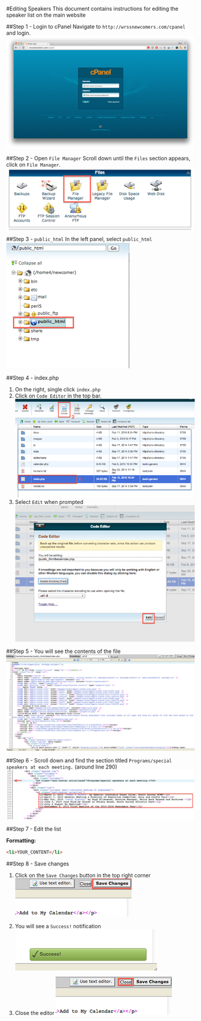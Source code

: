 #Editing Speakers
This document contains instructions for editing the speaker list on the main website

##Step 1 - Login to cPanel
Navigate to `http://wrssnewcomers.com/cpanel` and login.
![login](Speaker_1.png)

##Step 2 - Open `File Manager`
Scroll down until the `Files` section appears, click on `File Manager`.
![File Manager](Speaker_2.png)

##Step 3 - `public_html`
In the left panel, select `public_html`
![public_html](Speaker_3.png)

##Step 4 - index.php
1. On the right, single click `index.php`
2. Click on `Code Editor` in the top bar.
![Code Editor](Speaker_4.png)
3. Select `Edit` when prompted
![Edit](Speaker_5.png)

##Step 5 - You will see the contents of the file
![contents of index.php](Speaker_6.png)

##Step 6 - Scroll down and find the section titled `Programs/special speakers at each meeting.` (around line 290)
![Programs/special speakers section](Speaker_7.png)

##Step 7 - Edit the list

**Formatting:**

```html
<li>YOUR_CONTENT</li>
```

##Step 8 - Save changes
1. Click on the `Save Changes` button in the top right corner
![Save Changes](Speaker_8.png)

2. You will see a `Success!` notification
![Success](Speaker_9.png)

3. Close the editor
![Close](Speaker_10.png)
